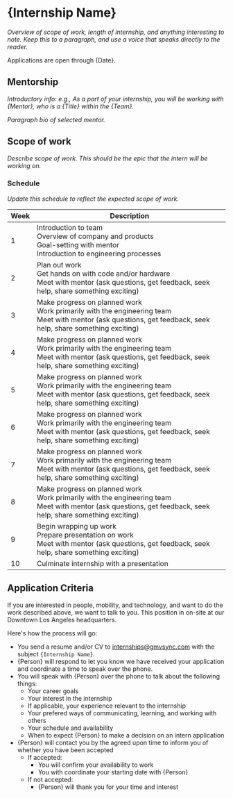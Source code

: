 # {Internship Name}

_Overview of scope of work, length of internship, and anything interesting to note._
_Keep this to a paragraph, and use a voice that speaks directly to the reader._

Applications are open through {Date}.

## Mentorship

_Introductory info: e.g., As a part of your internship, you will be working with {Mentor}, who is a {Title} within the {Team}._

_Paragraph bio of selected mentor._

## Scope of work

_Describe scope of work. This should be the epic that the intern will be working on._

### Schedule

_Update this schedule to reflect the expected scope of work._

| Week | Description |
| ---- | ----------- |
| 1    | Introduction to team<br>Overview of company and products<br>Goal-setting with mentor<br>Introduction to engineering processes |
| 2    | Plan out work<br>Get hands on with code and/or hardware<br>Meet with mentor (ask questions, get feedback, seek help, share something exciting) |
| 3    | Make progress on planned work<br>Work primarily with the engineering team<br>Meet with mentor (ask questions, get feedback, seek help, share something exciting) |
| 4    | Make progress on planned work<br>Work primarily with the engineering team<br>Meet with mentor (ask questions, get feedback, seek help, share something exciting) |
| 5    | Make progress on planned work<br>Work primarily with the engineering team<br>Meet with mentor (ask questions, get feedback, seek help, share something exciting) |
| 6    | Make progress on planned work<br>Work primarily with the engineering team<br>Meet with mentor (ask questions, get feedback, seek help, share something exciting) |
| 7    | Make progress on planned work<br>Work primarily with the engineering team<br>Meet with mentor (ask questions, get feedback, seek help, share something exciting) |
| 8    | Make progress on planned work<br>Work primarily with the engineering team<br>Meet with mentor (ask questions, get feedback, seek help, share something exciting) |
| 9    | Begin wrapping up work<br>Prepare presentation on work<br>Meet with mentor (ask questions, get feedback, seek help, share something exciting) |
| 10   | Culminate internship with a presentation |

## Application Criteria

If you are interested in people, mobility, and technology, and want to do the work described above, we want to talk to you. This position in on-site at our Downtown Los Angeles headquarters.

Here's how the process will go:

* You send a resume and/or CV to internships@gmvsync.com with the subject `{Internship Name}`.
* {Person} will respond to let you know we have received your application and coordinate a time to speak over the phone.
* You will speak with {Person} over the phone to talk about the following things:
    * Your career goals
    * Your interest in the internship
    * If applicable, your experience relevant to the internship
    * Your prefered ways of communicating, learning, and working with others
    * Your schedule and availability
    * When to expect {Person} to make a decision on an intern application
* {Person} will contact you by the agreed upon time to inform you of whether you have been accepted
    * If accepted:
        * You will confirm your availability to work
        * You with coordinate your starting date with {Person}
    * If not accepted:
        * {Person} will thank you for your time and interest
